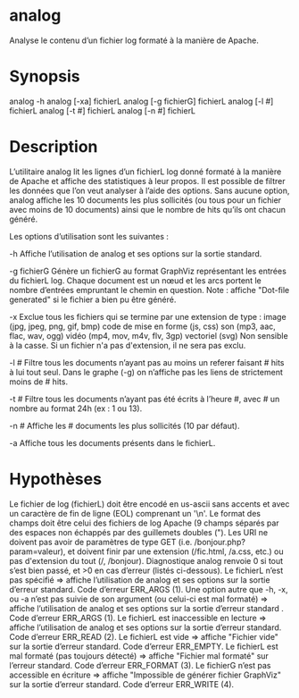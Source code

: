 analog
======
Analyse le contenu d’un fichier log formaté à la manière de Apache.

# Synopsis

analog -h
analog [-xa]  fichierL
analog [-g fichierG] fichierL
analog [-l #] fichierL
analog [-t #] fichierL
analog [-n #] fichierL

# Description

L’utilitaire analog lit les lignes d’un fichierL log donné formaté à la manière de Apache et affiche des statistiques à leur propos. Il est possible de filtrer les données que l’on veut analyser à l’aide des options.
Sans aucune option, analog affiche les 10 documents les plus sollicités (ou tous pour un fichier avec moins de 10 documents) ainsi que le nombre de hits qu’ils ont chacun généré.

Les options d’utilisation sont les suivantes :

-h
Affiche l’utilisation de analog et ses options sur la sortie standard.

-g fichierG
Génère un fichierG au format GraphViz représentant les entrées du fichierL log. Chaque document est un nœud et les arcs portent le nombre d’entrées empruntant le chemin en question.
Note : affiche "Dot-file generated" si le fichier a bien pu être généré.

-x
Exclue tous les fichiers qui se termine par une extension de type :
image (jpg, jpeg, png, gif, bmp)
code de mise en forme (js, css)
son (mp3, aac, flac, wav, ogg)
vidéo (mp4, mov, m4v, flv, 3gp)
vectoriel (svg)
Non sensible à la casse. Si un fichier n'a pas d'extension, il ne sera pas exclu.

-l #
Filtre tous les documents n’ayant pas au moins un referer faisant # hits à lui tout seul. Dans le graphe (-g) on n’affiche pas les liens de strictement moins de # hits.

-t #
Filtre tous les documents n’ayant pas été écrits à l’heure #, avec # un nombre au format 24h (ex : 1 ou 13).

-n #
Affiche les # documents les plus sollicités (10 par défaut).

-a
Affiche tous les documents présents dans le fichierL.

# Hypothèses

Le fichier de log (fichierL) doit être encodé en us-ascii sans accents et avec un caractère de fin de ligne (EOL) comprenant un '\n'.
Le format des champs doit être celui des fichiers de log Apache (9 champs séparés par des espaces non échappés par des guillemets doubles (").
Les URI ne doivent pas avoir de paramètres de type GET (i.e. /bonjour.php?param=valeur), et doivent finir par une extension (/fic.html, /a.css, etc.) ou pas d'extension du tout (/, /bonjour).
Diagnostique
analog renvoie 0 si tout s’est bien passé, et >0 en cas d’erreur (listés ci-dessous).
Le fichierL n’est pas spécifié ⇒ affiche l’utilisation de analog et ses options sur la sortie d’erreur standard. Code d’erreur ERR_ARGS (1).
Une option autre que -h, -x, ou -a n’est pas suivie de son argument (ou celui-ci est mal formaté) ⇒ affiche l’utilisation de analog et ses options sur la sortie d’erreur standard . Code d’erreur ERR_ARGS (1).
Le fichierL est inaccessible en lecture ⇒ affiche l’utilisation de analog et ses options sur la sortie d’erreur standard. Code d’erreur ERR_READ (2).
Le fichierL est vide ⇒ affiche "Fichier vide" sur la sortie d’erreur standard. Code d’erreur ERR_EMPTY.
Le fichierL est mal formaté (pas toujours détecté) ⇒ affiche "Fichier mal formaté" sur l’erreur standard. Code d’erreur ERR_FORMAT (3).
Le fichierG n’est pas accessible en écriture ⇒ affiche "Impossible de générer fichier GraphViz" sur la sortie d’erreur standard. Code d’erreur ERR_WRITE (4).
